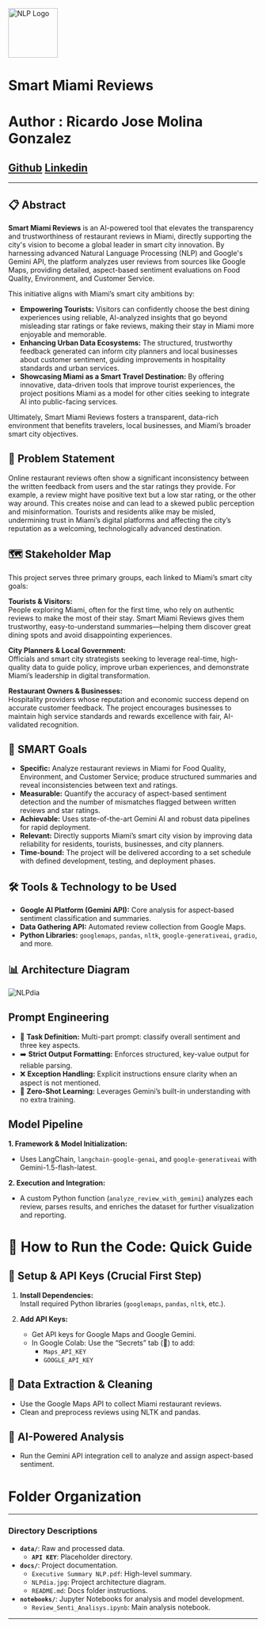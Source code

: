 <img width="100" height="100" alt="NLP Logo" src="https://github.com/user-attachments/assets/f3f5dfe0-b577-4a31-89b7-6429594adbbf" />

# Smart Miami Reviews
# Author : Ricardo Jose Molina Gonzalez
## [Github] [Linkedin]
[Linkedin]: https://www.linkedin.com/in/molina1312/
[Github]: https://github.com/rjmolinag0213r

---

## 📋 Abstract
**Smart Miami Reviews** is an AI-powered tool that elevates the transparency and trustworthiness of restaurant reviews in Miami, directly supporting the city's vision to become a global leader in smart city innovation. By harnessing advanced Natural Language Processing (NLP) and Google's Gemini API, the platform analyzes user reviews from sources like Google Maps, providing detailed, aspect-based sentiment evaluations on Food Quality, Environment, and Customer Service.

This initiative aligns with Miami’s smart city ambitions by:
- **Empowering Tourists:** Visitors can confidently choose the best dining experiences using reliable, AI-analyzed insights that go beyond misleading star ratings or fake reviews, making their stay in Miami more enjoyable and memorable.
- **Enhancing Urban Data Ecosystems:** The structured, trustworthy feedback generated can inform city planners and local businesses about customer sentiment, guiding improvements in hospitality standards and urban services.
- **Showcasing Miami as a Smart Travel Destination:** By offering innovative, data-driven tools that improve tourist experiences, the project positions Miami as a model for other cities seeking to integrate AI into public-facing services.

Ultimately, Smart Miami Reviews fosters a transparent, data-rich environment that benefits travelers, local businesses, and Miami’s broader smart city objectives.

## 📝 Problem Statement
Online restaurant reviews often show a significant inconsistency between the written feedback from users and the star ratings they provide. For example, a review might have positive text but a low star rating, or the other way around. This creates noise and can lead to a skewed public perception and misinformation. Tourists and residents alike may be misled, undermining trust in Miami’s digital platforms and affecting the city’s reputation as a welcoming, technologically advanced destination.

## 🗺️ Stakeholder Map
This project serves three primary groups, each linked to Miami’s smart city goals:

**Tourists & Visitors:**  
People exploring Miami, often for the first time, who rely on authentic reviews to make the most of their stay. Smart Miami Reviews gives them trustworthy, easy-to-understand summaries—helping them discover great dining spots and avoid disappointing experiences.

**City Planners & Local Government:**  
Officials and smart city strategists seeking to leverage real-time, high-quality data to guide policy, improve urban experiences, and demonstrate Miami’s leadership in digital transformation.

**Restaurant Owners & Businesses:**  
Hospitality providers whose reputation and economic success depend on accurate customer feedback. The project encourages businesses to maintain high service standards and rewards excellence with fair, AI-validated recognition.

## 🎯 SMART Goals
- **Specific:** Analyze restaurant reviews in Miami for Food Quality, Environment, and Customer Service; produce structured summaries and reveal inconsistencies between text and ratings.
- **Measurable:** Quantify the accuracy of aspect-based sentiment detection and the number of mismatches flagged between written reviews and star ratings.
- **Achievable:** Uses state-of-the-art Gemini AI and robust data pipelines for rapid deployment.
- **Relevant:** Directly supports Miami’s smart city vision by improving data reliability for residents, tourists, businesses, and city planners.
- **Time-bound:** The project will be delivered according to a set schedule with defined development, testing, and deployment phases.

## 🛠️ Tools & Technology to be Used
- **Google AI Platform (Gemini API):** Core analysis for aspect-based sentiment classification and summaries.
- **Data Gathering API:** Automated review collection from Google Maps.
- **Python Libraries:** `googlemaps`, `pandas`, `nltk`, `google-generativeai`, `gradio`, and more.

## 📊 Architecture Diagram
![NLPdia](https://github.com/user-attachments/assets/3cc6b306-6715-4bee-abe4-8b4ffb86c8cd)

## Prompt Engineering

* 📝 **Task Definition:** Multi-part prompt: classify overall sentiment and three key aspects.
* ➡️ **Strict Output Formatting:** Enforces structured, key-value output for reliable parsing.
* ❌ **Exception Handling:** Explicit instructions ensure clarity when an aspect is not mentioned.
* 🤖 **Zero-Shot Learning:** Leverages Gemini’s built-in understanding with no extra training.

## Model Pipeline

**1. Framework & Model Initialization:**  
- Uses LangChain, `langchain-google-genai`, and `google-generativeai` with Gemini-1.5-flash-latest.

**2. Execution and Integration:**  
- A custom Python function (`analyze_review_with_gemini`) analyzes each review, parses results, and enriches the dataset for further visualization and reporting.

# 📘 How to Run the Code: Quick Guide

## 🔐 Setup & API Keys (Crucial First Step)
1. **Install Dependencies:**  
   Install required Python libraries (`googlemaps`, `pandas`, `nltk`, etc.).

2. **Add API Keys:**  
   - Get API keys for Google Maps and Google Gemini.
   - In Google Colab: Use the “Secrets” tab (🔑) to add:
     - `Maps_API_KEY`
     - `GOOGLE_API_KEY`

## 🧹 Data Extraction & Cleaning
- Use the Google Maps API to collect Miami restaurant reviews.
- Clean and preprocess reviews using NLTK and pandas.

## 🤖 AI-Powered Analysis
- Run the Gemini API integration cell to analyze and assign aspect-based sentiment.

# Folder Organization 
---

### Directory Descriptions

* **`data/`**: Raw and processed data.
    * **`API KEY`**: Placeholder directory.
* **`docs/`**: Project documentation.
    * `Executive Summary NLP.pdf`: High-level summary.
    * `NLPdia.jpg`: Project architecture diagram.
    * `README.md`: Docs folder instructions.
* **`notebooks/`**: Jupyter Notebooks for analysis and model development.
    * `Review_Senti_Analisys.ipynb`: Main analysis notebook.


---
